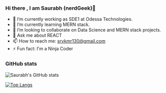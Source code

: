 ### Hi there , I am Saurabh (nerdGeek)👋

<!--
**srvkmr130/srvkmr130** is a ✨ _special_ ✨ repository because its `README.md` (this file) appears on your GitHub profile.

Here are some ideas to get you started:

- 🔭 I’m currently working on ...
- 🌱 I’m currently learning ...
- 👯 I’m looking to collaborate on ...
- 🤔 I’m looking for help with ...
- 💬 Ask me about ...
- 📫 How to reach me: ...
- 😄 Pronouns: ...
- ⚡ Fun fact: ...
-->
- 🔭 I’m currently working as SDE1 at Odessa Technologies.
- 🌱 I’m currently learning MERN stack.
- 👯 I’m looking to collaborate on Data Science and MERN stack projects.
- 💬 Ask me about REACT
- 📫 How to reach me: srvkmr130@gmail.com
- ⚡ Fun fact: I'm a Ninja Coder

### GitHub stats
![Saurabh's GitHub stats](https://github-readme-stats.vercel.app/api?username=srvkmr130&show_icons=true)

[![Top Langs](https://github-readme-stats.vercel.app/api/top-langs/?username=srvkmr130&layout=compact)](https://github.com/anuraghazra/github-readme-stats)



